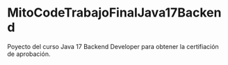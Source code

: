 # MitoCodeTrabajoFinalJava17Backend

Poyecto del curso Java 17 Backend Developer para obtener la certifiación de aprobación. 
